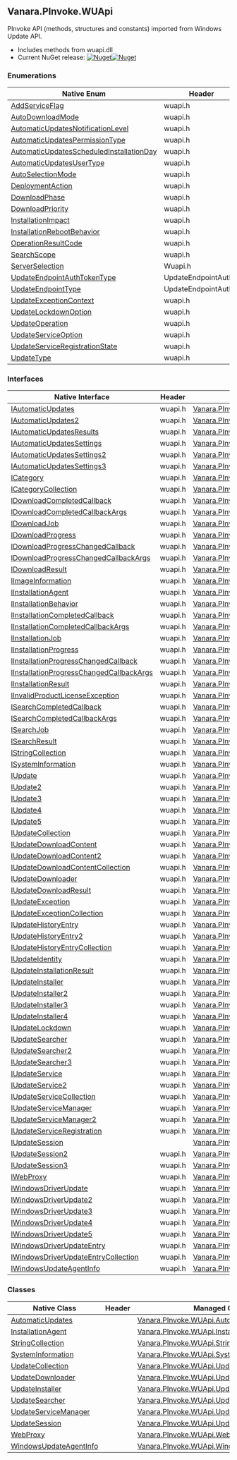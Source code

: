 ## Vanara.PInvoke.WUApi  
PInvoke API (methods, structures and constants) imported from Windows Update API.

- Includes methods from wuapi.dll  
- Current NuGet release: [![Nuget](https://img.shields.io/nuget/v/Vanara.PInvoke.WUApi?logo=nuget&style=flat-square)![Nuget](https://img.shields.io/nuget/dt/Vanara.PInvoke.WUApi?label=%20&style=flat-square)](https://www.nuget.org/packages/Vanara.PInvoke.WUApi)  
### Enumerations  
Native Enum | Header | Managed Enum  
--- | --- | ---  
[AddServiceFlag](https://www.google.com/search?num=5&q=AddServiceFlag+site%3Alearn.microsoft.com) | wuapi.h | [Vanara.PInvoke.WUApi.AddServiceFlag](https://github.com/dahall/Vanara/search?l=C%23&q=AddServiceFlag)  
[AutoDownloadMode](https://www.google.com/search?num=5&q=AutoDownloadMode+site%3Alearn.microsoft.com) | wuapi.h | [Vanara.PInvoke.WUApi.AutoDownloadMode](https://github.com/dahall/Vanara/search?l=C%23&q=AutoDownloadMode)  
[AutomaticUpdatesNotificationLevel](https://www.google.com/search?num=5&q=AutomaticUpdatesNotificationLevel+site%3Alearn.microsoft.com) | wuapi.h | [Vanara.PInvoke.WUApi.AutomaticUpdatesNotificationLevel](https://github.com/dahall/Vanara/search?l=C%23&q=AutomaticUpdatesNotificationLevel)  
[AutomaticUpdatesPermissionType](https://www.google.com/search?num=5&q=AutomaticUpdatesPermissionType+site%3Alearn.microsoft.com) | wuapi.h | [Vanara.PInvoke.WUApi.AutomaticUpdatesPermissionType](https://github.com/dahall/Vanara/search?l=C%23&q=AutomaticUpdatesPermissionType)  
[AutomaticUpdatesScheduledInstallationDay](https://www.google.com/search?num=5&q=AutomaticUpdatesScheduledInstallationDay+site%3Alearn.microsoft.com) | wuapi.h | [Vanara.PInvoke.WUApi.AutomaticUpdatesScheduledInstallationDay](https://github.com/dahall/Vanara/search?l=C%23&q=AutomaticUpdatesScheduledInstallationDay)  
[AutomaticUpdatesUserType](https://www.google.com/search?num=5&q=AutomaticUpdatesUserType+site%3Alearn.microsoft.com) | wuapi.h | [Vanara.PInvoke.WUApi.AutomaticUpdatesUserType](https://github.com/dahall/Vanara/search?l=C%23&q=AutomaticUpdatesUserType)  
[AutoSelectionMode](https://www.google.com/search?num=5&q=AutoSelectionMode+site%3Alearn.microsoft.com) | wuapi.h | [Vanara.PInvoke.WUApi.AutoSelectionMode](https://github.com/dahall/Vanara/search?l=C%23&q=AutoSelectionMode)  
[DeploymentAction](https://www.google.com/search?num=5&q=DeploymentAction+site%3Alearn.microsoft.com) | wuapi.h | [Vanara.PInvoke.WUApi.DeploymentAction](https://github.com/dahall/Vanara/search?l=C%23&q=DeploymentAction)  
[DownloadPhase](https://www.google.com/search?num=5&q=DownloadPhase+site%3Alearn.microsoft.com) | wuapi.h | [Vanara.PInvoke.WUApi.DownloadPhase](https://github.com/dahall/Vanara/search?l=C%23&q=DownloadPhase)  
[DownloadPriority](https://www.google.com/search?num=5&q=DownloadPriority+site%3Alearn.microsoft.com) | wuapi.h | [Vanara.PInvoke.WUApi.DownloadPriority](https://github.com/dahall/Vanara/search?l=C%23&q=DownloadPriority)  
[InstallationImpact](https://www.google.com/search?num=5&q=InstallationImpact+site%3Alearn.microsoft.com) | wuapi.h | [Vanara.PInvoke.WUApi.InstallationImpact](https://github.com/dahall/Vanara/search?l=C%23&q=InstallationImpact)  
[InstallationRebootBehavior](https://www.google.com/search?num=5&q=InstallationRebootBehavior+site%3Alearn.microsoft.com) | wuapi.h | [Vanara.PInvoke.WUApi.InstallationRebootBehavior](https://github.com/dahall/Vanara/search?l=C%23&q=InstallationRebootBehavior)  
[OperationResultCode](https://www.google.com/search?num=5&q=OperationResultCode+site%3Alearn.microsoft.com) | wuapi.h | [Vanara.PInvoke.WUApi.OperationResultCode](https://github.com/dahall/Vanara/search?l=C%23&q=OperationResultCode)  
[SearchScope](https://www.google.com/search?num=5&q=SearchScope+site%3Alearn.microsoft.com) | wuapi.h | [Vanara.PInvoke.WUApi.SearchScope](https://github.com/dahall/Vanara/search?l=C%23&q=SearchScope)  
[ServerSelection](https://www.google.com/search?num=5&q=ServerSelection+site%3Alearn.microsoft.com) | Wuapi.h | [Vanara.PInvoke.WUApi.ServerSelection](https://github.com/dahall/Vanara/search?l=C%23&q=ServerSelection)  
[UpdateEndpointAuthTokenType](https://www.google.com/search?num=5&q=UpdateEndpointAuthTokenType+site%3Alearn.microsoft.com) | UpdateEndpointAuth.h | [Vanara.PInvoke.WUApi.UpdateEndpointAuthTokenType](https://github.com/dahall/Vanara/search?l=C%23&q=UpdateEndpointAuthTokenType)  
[UpdateEndpointType](https://www.google.com/search?num=5&q=UpdateEndpointType+site%3Alearn.microsoft.com) | UpdateEndpointAuth.h | [Vanara.PInvoke.WUApi.UpdateEndpointType](https://github.com/dahall/Vanara/search?l=C%23&q=UpdateEndpointType)  
[UpdateExceptionContext](https://www.google.com/search?num=5&q=UpdateExceptionContext+site%3Alearn.microsoft.com) | wuapi.h | [Vanara.PInvoke.WUApi.UpdateExceptionContext](https://github.com/dahall/Vanara/search?l=C%23&q=UpdateExceptionContext)  
[UpdateLockdownOption](https://www.google.com/search?num=5&q=UpdateLockdownOption+site%3Alearn.microsoft.com) | wuapi.h | [Vanara.PInvoke.WUApi.UpdateLockdownOption](https://github.com/dahall/Vanara/search?l=C%23&q=UpdateLockdownOption)  
[UpdateOperation](https://www.google.com/search?num=5&q=UpdateOperation+site%3Alearn.microsoft.com) | wuapi.h | [Vanara.PInvoke.WUApi.UpdateOperation](https://github.com/dahall/Vanara/search?l=C%23&q=UpdateOperation)  
[UpdateServiceOption](https://www.google.com/search?num=5&q=UpdateServiceOption+site%3Alearn.microsoft.com) | wuapi.h | [Vanara.PInvoke.WUApi.UpdateServiceOption](https://github.com/dahall/Vanara/search?l=C%23&q=UpdateServiceOption)  
[UpdateServiceRegistrationState](https://www.google.com/search?num=5&q=UpdateServiceRegistrationState+site%3Alearn.microsoft.com) | wuapi.h | [Vanara.PInvoke.WUApi.UpdateServiceRegistrationState](https://github.com/dahall/Vanara/search?l=C%23&q=UpdateServiceRegistrationState)  
[UpdateType](https://www.google.com/search?num=5&q=UpdateType+site%3Alearn.microsoft.com) | wuapi.h | [Vanara.PInvoke.WUApi.UpdateType](https://github.com/dahall/Vanara/search?l=C%23&q=UpdateType)  
### Interfaces  
Native Interface | Header | Managed Interface  
--- | --- | ---  
[IAutomaticUpdates](https://www.google.com/search?num=5&q=IAutomaticUpdates+site%3Alearn.microsoft.com) | wuapi.h | [Vanara.PInvoke.WUApi.IAutomaticUpdates](https://github.com/dahall/Vanara/search?l=C%23&q=IAutomaticUpdates)  
[IAutomaticUpdates2](https://www.google.com/search?num=5&q=IAutomaticUpdates2+site%3Alearn.microsoft.com) | wuapi.h | [Vanara.PInvoke.WUApi.IAutomaticUpdates2](https://github.com/dahall/Vanara/search?l=C%23&q=IAutomaticUpdates2)  
[IAutomaticUpdatesResults](https://www.google.com/search?num=5&q=IAutomaticUpdatesResults+site%3Alearn.microsoft.com) | wuapi.h | [Vanara.PInvoke.WUApi.IAutomaticUpdatesResults](https://github.com/dahall/Vanara/search?l=C%23&q=IAutomaticUpdatesResults)  
[IAutomaticUpdatesSettings](https://www.google.com/search?num=5&q=IAutomaticUpdatesSettings+site%3Alearn.microsoft.com) | wuapi.h | [Vanara.PInvoke.WUApi.IAutomaticUpdatesSettings](https://github.com/dahall/Vanara/search?l=C%23&q=IAutomaticUpdatesSettings)  
[IAutomaticUpdatesSettings2](https://www.google.com/search?num=5&q=IAutomaticUpdatesSettings2+site%3Alearn.microsoft.com) | wuapi.h | [Vanara.PInvoke.WUApi.IAutomaticUpdatesSettings2](https://github.com/dahall/Vanara/search?l=C%23&q=IAutomaticUpdatesSettings2)  
[IAutomaticUpdatesSettings3](https://www.google.com/search?num=5&q=IAutomaticUpdatesSettings3+site%3Alearn.microsoft.com) | wuapi.h | [Vanara.PInvoke.WUApi.IAutomaticUpdatesSettings3](https://github.com/dahall/Vanara/search?l=C%23&q=IAutomaticUpdatesSettings3)  
[ICategory](https://www.google.com/search?num=5&q=ICategory+site%3Alearn.microsoft.com) | wuapi.h | [Vanara.PInvoke.WUApi.ICategory](https://github.com/dahall/Vanara/search?l=C%23&q=ICategory)  
[ICategoryCollection](https://www.google.com/search?num=5&q=ICategoryCollection+site%3Alearn.microsoft.com) | wuapi.h | [Vanara.PInvoke.WUApi.ICategoryCollection](https://github.com/dahall/Vanara/search?l=C%23&q=ICategoryCollection)  
[IDownloadCompletedCallback](https://www.google.com/search?num=5&q=IDownloadCompletedCallback+site%3Alearn.microsoft.com) | wuapi.h | [Vanara.PInvoke.WUApi.IDownloadCompletedCallback](https://github.com/dahall/Vanara/search?l=C%23&q=IDownloadCompletedCallback)  
[IDownloadCompletedCallbackArgs](https://www.google.com/search?num=5&q=IDownloadCompletedCallbackArgs+site%3Alearn.microsoft.com) | wuapi.h | [Vanara.PInvoke.WUApi.IDownloadCompletedCallbackArgs](https://github.com/dahall/Vanara/search?l=C%23&q=IDownloadCompletedCallbackArgs)  
[IDownloadJob](https://www.google.com/search?num=5&q=IDownloadJob+site%3Alearn.microsoft.com) | wuapi.h | [Vanara.PInvoke.WUApi.IDownloadJob](https://github.com/dahall/Vanara/search?l=C%23&q=IDownloadJob)  
[IDownloadProgress](https://www.google.com/search?num=5&q=IDownloadProgress+site%3Alearn.microsoft.com) | wuapi.h | [Vanara.PInvoke.WUApi.IDownloadProgress](https://github.com/dahall/Vanara/search?l=C%23&q=IDownloadProgress)  
[IDownloadProgressChangedCallback](https://www.google.com/search?num=5&q=IDownloadProgressChangedCallback+site%3Alearn.microsoft.com) | wuapi.h | [Vanara.PInvoke.WUApi.IDownloadProgressChangedCallback](https://github.com/dahall/Vanara/search?l=C%23&q=IDownloadProgressChangedCallback)  
[IDownloadProgressChangedCallbackArgs](https://www.google.com/search?num=5&q=IDownloadProgressChangedCallbackArgs+site%3Alearn.microsoft.com) | wuapi.h | [Vanara.PInvoke.WUApi.IDownloadProgressChangedCallbackArgs](https://github.com/dahall/Vanara/search?l=C%23&q=IDownloadProgressChangedCallbackArgs)  
[IDownloadResult](https://www.google.com/search?num=5&q=IDownloadResult+site%3Alearn.microsoft.com) | wuapi.h | [Vanara.PInvoke.WUApi.IDownloadResult](https://github.com/dahall/Vanara/search?l=C%23&q=IDownloadResult)  
[IImageInformation](https://www.google.com/search?num=5&q=IImageInformation+site%3Alearn.microsoft.com) | wuapi.h | [Vanara.PInvoke.WUApi.IImageInformation](https://github.com/dahall/Vanara/search?l=C%23&q=IImageInformation)  
[IInstallationAgent](https://www.google.com/search?num=5&q=IInstallationAgent+site%3Alearn.microsoft.com) | wuapi.h | [Vanara.PInvoke.WUApi.IInstallationAgent](https://github.com/dahall/Vanara/search?l=C%23&q=IInstallationAgent)  
[IInstallationBehavior](https://www.google.com/search?num=5&q=IInstallationBehavior+site%3Alearn.microsoft.com) | wuapi.h | [Vanara.PInvoke.WUApi.IInstallationBehavior](https://github.com/dahall/Vanara/search?l=C%23&q=IInstallationBehavior)  
[IInstallationCompletedCallback](https://www.google.com/search?num=5&q=IInstallationCompletedCallback+site%3Alearn.microsoft.com) | wuapi.h | [Vanara.PInvoke.WUApi.IInstallationCompletedCallback](https://github.com/dahall/Vanara/search?l=C%23&q=IInstallationCompletedCallback)  
[IInstallationCompletedCallbackArgs](https://www.google.com/search?num=5&q=IInstallationCompletedCallbackArgs+site%3Alearn.microsoft.com) | wuapi.h | [Vanara.PInvoke.WUApi.IInstallationCompletedCallbackArgs](https://github.com/dahall/Vanara/search?l=C%23&q=IInstallationCompletedCallbackArgs)  
[IInstallationJob](https://www.google.com/search?num=5&q=IInstallationJob+site%3Alearn.microsoft.com) | wuapi.h | [Vanara.PInvoke.WUApi.IInstallationJob](https://github.com/dahall/Vanara/search?l=C%23&q=IInstallationJob)  
[IInstallationProgress](https://www.google.com/search?num=5&q=IInstallationProgress+site%3Alearn.microsoft.com) | wuapi.h | [Vanara.PInvoke.WUApi.IInstallationProgress](https://github.com/dahall/Vanara/search?l=C%23&q=IInstallationProgress)  
[IInstallationProgressChangedCallback](https://www.google.com/search?num=5&q=IInstallationProgressChangedCallback+site%3Alearn.microsoft.com) | wuapi.h | [Vanara.PInvoke.WUApi.IInstallationProgressChangedCallback](https://github.com/dahall/Vanara/search?l=C%23&q=IInstallationProgressChangedCallback)  
[IInstallationProgressChangedCallbackArgs](https://www.google.com/search?num=5&q=IInstallationProgressChangedCallbackArgs+site%3Alearn.microsoft.com) | wuapi.h | [Vanara.PInvoke.WUApi.IInstallationProgressChangedCallbackArgs](https://github.com/dahall/Vanara/search?l=C%23&q=IInstallationProgressChangedCallbackArgs)  
[IInstallationResult](https://www.google.com/search?num=5&q=IInstallationResult+site%3Alearn.microsoft.com) | wuapi.h | [Vanara.PInvoke.WUApi.IInstallationResult](https://github.com/dahall/Vanara/search?l=C%23&q=IInstallationResult)  
[IInvalidProductLicenseException](https://www.google.com/search?num=5&q=IInvalidProductLicenseException+site%3Alearn.microsoft.com) | wuapi.h | [Vanara.PInvoke.WUApi.IInvalidProductLicenseException](https://github.com/dahall/Vanara/search?l=C%23&q=IInvalidProductLicenseException)  
[ISearchCompletedCallback](https://www.google.com/search?num=5&q=ISearchCompletedCallback+site%3Alearn.microsoft.com) | wuapi.h | [Vanara.PInvoke.WUApi.ISearchCompletedCallback](https://github.com/dahall/Vanara/search?l=C%23&q=ISearchCompletedCallback)  
[ISearchCompletedCallbackArgs](https://www.google.com/search?num=5&q=ISearchCompletedCallbackArgs+site%3Alearn.microsoft.com) | wuapi.h | [Vanara.PInvoke.WUApi.ISearchCompletedCallbackArgs](https://github.com/dahall/Vanara/search?l=C%23&q=ISearchCompletedCallbackArgs)  
[ISearchJob](https://www.google.com/search?num=5&q=ISearchJob+site%3Alearn.microsoft.com) | wuapi.h | [Vanara.PInvoke.WUApi.ISearchJob](https://github.com/dahall/Vanara/search?l=C%23&q=ISearchJob)  
[ISearchResult](https://www.google.com/search?num=5&q=ISearchResult+site%3Alearn.microsoft.com) | wuapi.h | [Vanara.PInvoke.WUApi.ISearchResult](https://github.com/dahall/Vanara/search?l=C%23&q=ISearchResult)  
[IStringCollection](https://www.google.com/search?num=5&q=IStringCollection+site%3Alearn.microsoft.com) | wuapi.h | [Vanara.PInvoke.WUApi.IStringCollection](https://github.com/dahall/Vanara/search?l=C%23&q=IStringCollection)  
[ISystemInformation](https://www.google.com/search?num=5&q=ISystemInformation+site%3Alearn.microsoft.com) | wuapi.h | [Vanara.PInvoke.WUApi.ISystemInformation](https://github.com/dahall/Vanara/search?l=C%23&q=ISystemInformation)  
[IUpdate](https://www.google.com/search?num=5&q=IUpdate+site%3Alearn.microsoft.com) | wuapi.h | [Vanara.PInvoke.WUApi.IUpdate](https://github.com/dahall/Vanara/search?l=C%23&q=IUpdate)  
[IUpdate2](https://www.google.com/search?num=5&q=IUpdate2+site%3Alearn.microsoft.com) | wuapi.h | [Vanara.PInvoke.WUApi.IUpdate2](https://github.com/dahall/Vanara/search?l=C%23&q=IUpdate2)  
[IUpdate3](https://www.google.com/search?num=5&q=IUpdate3+site%3Alearn.microsoft.com) | wuapi.h | [Vanara.PInvoke.WUApi.IUpdate3](https://github.com/dahall/Vanara/search?l=C%23&q=IUpdate3)  
[IUpdate4](https://www.google.com/search?num=5&q=IUpdate4+site%3Alearn.microsoft.com) | wuapi.h | [Vanara.PInvoke.WUApi.IUpdate4](https://github.com/dahall/Vanara/search?l=C%23&q=IUpdate4)  
[IUpdate5](https://www.google.com/search?num=5&q=IUpdate5+site%3Alearn.microsoft.com) | wuapi.h | [Vanara.PInvoke.WUApi.IUpdate5](https://github.com/dahall/Vanara/search?l=C%23&q=IUpdate5)  
[IUpdateCollection](https://www.google.com/search?num=5&q=IUpdateCollection+site%3Alearn.microsoft.com) | wuapi.h | [Vanara.PInvoke.WUApi.IUpdateCollection](https://github.com/dahall/Vanara/search?l=C%23&q=IUpdateCollection)  
[IUpdateDownloadContent](https://www.google.com/search?num=5&q=IUpdateDownloadContent+site%3Alearn.microsoft.com) | wuapi.h | [Vanara.PInvoke.WUApi.IUpdateDownloadContent](https://github.com/dahall/Vanara/search?l=C%23&q=IUpdateDownloadContent)  
[IUpdateDownloadContent2](https://www.google.com/search?num=5&q=IUpdateDownloadContent2+site%3Alearn.microsoft.com) | wuapi.h | [Vanara.PInvoke.WUApi.IUpdateDownloadContent2](https://github.com/dahall/Vanara/search?l=C%23&q=IUpdateDownloadContent2)  
[IUpdateDownloadContentCollection](https://www.google.com/search?num=5&q=IUpdateDownloadContentCollection+site%3Alearn.microsoft.com) | wuapi.h | [Vanara.PInvoke.WUApi.IUpdateDownloadContentCollection](https://github.com/dahall/Vanara/search?l=C%23&q=IUpdateDownloadContentCollection)  
[IUpdateDownloader](https://www.google.com/search?num=5&q=IUpdateDownloader+site%3Alearn.microsoft.com) | wuapi.h | [Vanara.PInvoke.WUApi.IUpdateDownloader](https://github.com/dahall/Vanara/search?l=C%23&q=IUpdateDownloader)  
[IUpdateDownloadResult](https://www.google.com/search?num=5&q=IUpdateDownloadResult+site%3Alearn.microsoft.com) | wuapi.h | [Vanara.PInvoke.WUApi.IUpdateDownloadResult](https://github.com/dahall/Vanara/search?l=C%23&q=IUpdateDownloadResult)  
[IUpdateException](https://www.google.com/search?num=5&q=IUpdateException+site%3Alearn.microsoft.com) | wuapi.h | [Vanara.PInvoke.WUApi.IUpdateException](https://github.com/dahall/Vanara/search?l=C%23&q=IUpdateException)  
[IUpdateExceptionCollection](https://www.google.com/search?num=5&q=IUpdateExceptionCollection+site%3Alearn.microsoft.com) | wuapi.h | [Vanara.PInvoke.WUApi.IUpdateExceptionCollection](https://github.com/dahall/Vanara/search?l=C%23&q=IUpdateExceptionCollection)  
[IUpdateHistoryEntry](https://www.google.com/search?num=5&q=IUpdateHistoryEntry+site%3Alearn.microsoft.com) | wuapi.h | [Vanara.PInvoke.WUApi.IUpdateHistoryEntry](https://github.com/dahall/Vanara/search?l=C%23&q=IUpdateHistoryEntry)  
[IUpdateHistoryEntry2](https://www.google.com/search?num=5&q=IUpdateHistoryEntry2+site%3Alearn.microsoft.com) | wuapi.h | [Vanara.PInvoke.WUApi.IUpdateHistoryEntry2](https://github.com/dahall/Vanara/search?l=C%23&q=IUpdateHistoryEntry2)  
[IUpdateHistoryEntryCollection](https://www.google.com/search?num=5&q=IUpdateHistoryEntryCollection+site%3Alearn.microsoft.com) | wuapi.h | [Vanara.PInvoke.WUApi.IUpdateHistoryEntryCollection](https://github.com/dahall/Vanara/search?l=C%23&q=IUpdateHistoryEntryCollection)  
[IUpdateIdentity](https://www.google.com/search?num=5&q=IUpdateIdentity+site%3Alearn.microsoft.com) | wuapi.h | [Vanara.PInvoke.WUApi.IUpdateIdentity](https://github.com/dahall/Vanara/search?l=C%23&q=IUpdateIdentity)  
[IUpdateInstallationResult](https://www.google.com/search?num=5&q=IUpdateInstallationResult+site%3Alearn.microsoft.com) | wuapi.h | [Vanara.PInvoke.WUApi.IUpdateInstallationResult](https://github.com/dahall/Vanara/search?l=C%23&q=IUpdateInstallationResult)  
[IUpdateInstaller](https://www.google.com/search?num=5&q=IUpdateInstaller+site%3Alearn.microsoft.com) | wuapi.h | [Vanara.PInvoke.WUApi.IUpdateInstaller](https://github.com/dahall/Vanara/search?l=C%23&q=IUpdateInstaller)  
[IUpdateInstaller2](https://www.google.com/search?num=5&q=IUpdateInstaller2+site%3Alearn.microsoft.com) | wuapi.h | [Vanara.PInvoke.WUApi.IUpdateInstaller2](https://github.com/dahall/Vanara/search?l=C%23&q=IUpdateInstaller2)  
[IUpdateInstaller3](https://www.google.com/search?num=5&q=IUpdateInstaller3+site%3Alearn.microsoft.com) | wuapi.h | [Vanara.PInvoke.WUApi.IUpdateInstaller3](https://github.com/dahall/Vanara/search?l=C%23&q=IUpdateInstaller3)  
[IUpdateInstaller4](https://www.google.com/search?num=5&q=IUpdateInstaller4+site%3Alearn.microsoft.com) | wuapi.h | [Vanara.PInvoke.WUApi.IUpdateInstaller4](https://github.com/dahall/Vanara/search?l=C%23&q=IUpdateInstaller4)  
[IUpdateLockdown](https://www.google.com/search?num=5&q=IUpdateLockdown+site%3Alearn.microsoft.com) | wuapi.h | [Vanara.PInvoke.WUApi.IUpdateLockdown](https://github.com/dahall/Vanara/search?l=C%23&q=IUpdateLockdown)  
[IUpdateSearcher](https://www.google.com/search?num=5&q=IUpdateSearcher+site%3Alearn.microsoft.com) | wuapi.h | [Vanara.PInvoke.WUApi.IUpdateSearcher](https://github.com/dahall/Vanara/search?l=C%23&q=IUpdateSearcher)  
[IUpdateSearcher2](https://www.google.com/search?num=5&q=IUpdateSearcher2+site%3Alearn.microsoft.com) | wuapi.h | [Vanara.PInvoke.WUApi.IUpdateSearcher2](https://github.com/dahall/Vanara/search?l=C%23&q=IUpdateSearcher2)  
[IUpdateSearcher3](https://www.google.com/search?num=5&q=IUpdateSearcher3+site%3Alearn.microsoft.com) | wuapi.h | [Vanara.PInvoke.WUApi.IUpdateSearcher3](https://github.com/dahall/Vanara/search?l=C%23&q=IUpdateSearcher3)  
[IUpdateService](https://www.google.com/search?num=5&q=IUpdateService+site%3Alearn.microsoft.com) | wuapi.h | [Vanara.PInvoke.WUApi.IUpdateService](https://github.com/dahall/Vanara/search?l=C%23&q=IUpdateService)  
[IUpdateService2](https://www.google.com/search?num=5&q=IUpdateService2+site%3Alearn.microsoft.com) | wuapi.h | [Vanara.PInvoke.WUApi.IUpdateService2](https://github.com/dahall/Vanara/search?l=C%23&q=IUpdateService2)  
[IUpdateServiceCollection](https://www.google.com/search?num=5&q=IUpdateServiceCollection+site%3Alearn.microsoft.com) | wuapi.h | [Vanara.PInvoke.WUApi.IUpdateServiceCollection](https://github.com/dahall/Vanara/search?l=C%23&q=IUpdateServiceCollection)  
[IUpdateServiceManager](https://www.google.com/search?num=5&q=IUpdateServiceManager+site%3Alearn.microsoft.com) | wuapi.h | [Vanara.PInvoke.WUApi.IUpdateServiceManager](https://github.com/dahall/Vanara/search?l=C%23&q=IUpdateServiceManager)  
[IUpdateServiceManager2](https://www.google.com/search?num=5&q=IUpdateServiceManager2+site%3Alearn.microsoft.com) | wuapi.h | [Vanara.PInvoke.WUApi.IUpdateServiceManager2](https://github.com/dahall/Vanara/search?l=C%23&q=IUpdateServiceManager2)  
[IUpdateServiceRegistration](https://www.google.com/search?num=5&q=IUpdateServiceRegistration+site%3Alearn.microsoft.com) | wuapi.h | [Vanara.PInvoke.WUApi.IUpdateServiceRegistration](https://github.com/dahall/Vanara/search?l=C%23&q=IUpdateServiceRegistration)  
[IUpdateSession](https://www.google.com/search?num=5&q=IUpdateSession+site%3Alearn.microsoft.com) |  | [Vanara.PInvoke.WUApi.IUpdateSession](https://github.com/dahall/Vanara/search?l=C%23&q=IUpdateSession)  
[IUpdateSession2](https://www.google.com/search?num=5&q=IUpdateSession2+site%3Alearn.microsoft.com) | wuapi.h | [Vanara.PInvoke.WUApi.IUpdateSession2](https://github.com/dahall/Vanara/search?l=C%23&q=IUpdateSession2)  
[IUpdateSession3](https://www.google.com/search?num=5&q=IUpdateSession3+site%3Alearn.microsoft.com) | wuapi.h | [Vanara.PInvoke.WUApi.IUpdateSession3](https://github.com/dahall/Vanara/search?l=C%23&q=IUpdateSession3)  
[IWebProxy](https://www.google.com/search?num=5&q=IWebProxy+site%3Alearn.microsoft.com) | wuapi.h | [Vanara.PInvoke.WUApi.IWebProxy](https://github.com/dahall/Vanara/search?l=C%23&q=IWebProxy)  
[IWindowsDriverUpdate](https://www.google.com/search?num=5&q=IWindowsDriverUpdate+site%3Alearn.microsoft.com) | wuapi.h | [Vanara.PInvoke.WUApi.IWindowsDriverUpdate](https://github.com/dahall/Vanara/search?l=C%23&q=IWindowsDriverUpdate)  
[IWindowsDriverUpdate2](https://www.google.com/search?num=5&q=IWindowsDriverUpdate2+site%3Alearn.microsoft.com) | wuapi.h | [Vanara.PInvoke.WUApi.IWindowsDriverUpdate2](https://github.com/dahall/Vanara/search?l=C%23&q=IWindowsDriverUpdate2)  
[IWindowsDriverUpdate3](https://www.google.com/search?num=5&q=IWindowsDriverUpdate3+site%3Alearn.microsoft.com) | wuapi.h | [Vanara.PInvoke.WUApi.IWindowsDriverUpdate3](https://github.com/dahall/Vanara/search?l=C%23&q=IWindowsDriverUpdate3)  
[IWindowsDriverUpdate4](https://www.google.com/search?num=5&q=IWindowsDriverUpdate4+site%3Alearn.microsoft.com) | wuapi.h | [Vanara.PInvoke.WUApi.IWindowsDriverUpdate4](https://github.com/dahall/Vanara/search?l=C%23&q=IWindowsDriverUpdate4)  
[IWindowsDriverUpdate5](https://www.google.com/search?num=5&q=IWindowsDriverUpdate5+site%3Alearn.microsoft.com) | wuapi.h | [Vanara.PInvoke.WUApi.IWindowsDriverUpdate5](https://github.com/dahall/Vanara/search?l=C%23&q=IWindowsDriverUpdate5)  
[IWindowsDriverUpdateEntry](https://www.google.com/search?num=5&q=IWindowsDriverUpdateEntry+site%3Alearn.microsoft.com) | wuapi.h | [Vanara.PInvoke.WUApi.IWindowsDriverUpdateEntry](https://github.com/dahall/Vanara/search?l=C%23&q=IWindowsDriverUpdateEntry)  
[IWindowsDriverUpdateEntryCollection](https://www.google.com/search?num=5&q=IWindowsDriverUpdateEntryCollection+site%3Alearn.microsoft.com) | wuapi.h | [Vanara.PInvoke.WUApi.IWindowsDriverUpdateEntryCollection](https://github.com/dahall/Vanara/search?l=C%23&q=IWindowsDriverUpdateEntryCollection)  
[IWindowsUpdateAgentInfo](https://www.google.com/search?num=5&q=IWindowsUpdateAgentInfo+site%3Alearn.microsoft.com) | wuapi.h | [Vanara.PInvoke.WUApi.IWindowsUpdateAgentInfo](https://github.com/dahall/Vanara/search?l=C%23&q=IWindowsUpdateAgentInfo)  
### Classes  
Native Class | Header | Managed Class  
--- | --- | ---  
[AutomaticUpdates](https://www.google.com/search?num=5&q=AutomaticUpdates+site%3Alearn.microsoft.com) |  | [Vanara.PInvoke.WUApi.AutomaticUpdates](https://github.com/dahall/Vanara/search?l=C%23&q=AutomaticUpdates)  
[InstallationAgent](https://www.google.com/search?num=5&q=InstallationAgent+site%3Alearn.microsoft.com) |  | [Vanara.PInvoke.WUApi.InstallationAgent](https://github.com/dahall/Vanara/search?l=C%23&q=InstallationAgent)  
[StringCollection](https://www.google.com/search?num=5&q=StringCollection+site%3Alearn.microsoft.com) |  | [Vanara.PInvoke.WUApi.StringCollection](https://github.com/dahall/Vanara/search?l=C%23&q=StringCollection)  
[SystemInformation](https://www.google.com/search?num=5&q=SystemInformation+site%3Alearn.microsoft.com) |  | [Vanara.PInvoke.WUApi.SystemInformation](https://github.com/dahall/Vanara/search?l=C%23&q=SystemInformation)  
[UpdateCollection](https://www.google.com/search?num=5&q=UpdateCollection+site%3Alearn.microsoft.com) |  | [Vanara.PInvoke.WUApi.UpdateCollection](https://github.com/dahall/Vanara/search?l=C%23&q=UpdateCollection)  
[UpdateDownloader](https://www.google.com/search?num=5&q=UpdateDownloader+site%3Alearn.microsoft.com) |  | [Vanara.PInvoke.WUApi.UpdateDownloader](https://github.com/dahall/Vanara/search?l=C%23&q=UpdateDownloader)  
[UpdateInstaller](https://www.google.com/search?num=5&q=UpdateInstaller+site%3Alearn.microsoft.com) |  | [Vanara.PInvoke.WUApi.UpdateInstaller](https://github.com/dahall/Vanara/search?l=C%23&q=UpdateInstaller)  
[UpdateSearcher](https://www.google.com/search?num=5&q=UpdateSearcher+site%3Alearn.microsoft.com) |  | [Vanara.PInvoke.WUApi.UpdateSearcher](https://github.com/dahall/Vanara/search?l=C%23&q=UpdateSearcher)  
[UpdateServiceManager](https://www.google.com/search?num=5&q=UpdateServiceManager+site%3Alearn.microsoft.com) |  | [Vanara.PInvoke.WUApi.UpdateServiceManager](https://github.com/dahall/Vanara/search?l=C%23&q=UpdateServiceManager)  
[UpdateSession](https://www.google.com/search?num=5&q=UpdateSession+site%3Alearn.microsoft.com) |  | [Vanara.PInvoke.WUApi.UpdateSession](https://github.com/dahall/Vanara/search?l=C%23&q=UpdateSession)  
[WebProxy](https://www.google.com/search?num=5&q=WebProxy+site%3Alearn.microsoft.com) |  | [Vanara.PInvoke.WUApi.WebProxy](https://github.com/dahall/Vanara/search?l=C%23&q=WebProxy)  
[WindowsUpdateAgentInfo](https://www.google.com/search?num=5&q=WindowsUpdateAgentInfo+site%3Alearn.microsoft.com) |  | [Vanara.PInvoke.WUApi.WindowsUpdateAgentInfo](https://github.com/dahall/Vanara/search?l=C%23&q=WindowsUpdateAgentInfo)  
